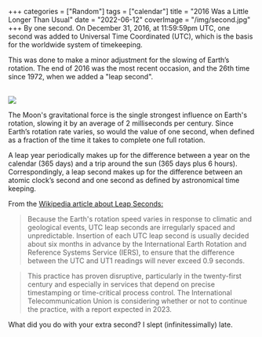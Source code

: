 +++
categories = ["Random"]
tags = ["calendar"]
title = "2016 Was a Little Longer Than Usual"
date = "2022-06-12"
coverImage = "/img/second.jpg"
+++
By one second. On December 31, 2016, at 11:59:59pm UTC, one second was added to Universal Time Coordinated (UTC), which is the basis for the worldwide system of timekeeping.
<!--more-->
This was done to make a minor adjustment for the slowing of Earth’s rotation. The end of 2016 was the most recent occasion, and the 26th time since 1972, when we added a "leap second".

<br>
<img src="/img/why.gif">

The Moon's gravitational force is the single strongest influence on Earth's rotation, slowing it by an average of 2 milliseconds per century. Since Earth’s rotation rate varies, so would the value of one second, when defined as a fraction of the time it takes to complete one full rotation.

A leap year periodically makes up for the difference between a year on the calendar (365 days) and a trip around the sun (365 days plus 6 hours). Correspondingly, a leap second makes up for the difference between an atomic clock’s second and one second as defined by astronomical time keeping.

From the <a target="_blank" href="https://en.wikipedia.org/wiki/Leap_second">Wikipedia article about Leap Seconds:</a>
> Because the Earth's rotation speed varies in response to climatic and geological events, UTC leap seconds are irregularly spaced and unpredictable. Insertion of each UTC leap second is usually decided about six months in advance by the International Earth Rotation and Reference Systems Service (IERS), to ensure that the difference between the UTC and UT1 readings will never exceed 0.9 seconds.

>This practice has proven disruptive, particularly in the twenty-first century and especially in services that depend on precise timestamping or time-critical process control. The International Telecommunication Union is considering whether or not to continue the practice, with a report expected in 2023.

What did you do with your extra second? I slept (infinitessimally) late.
